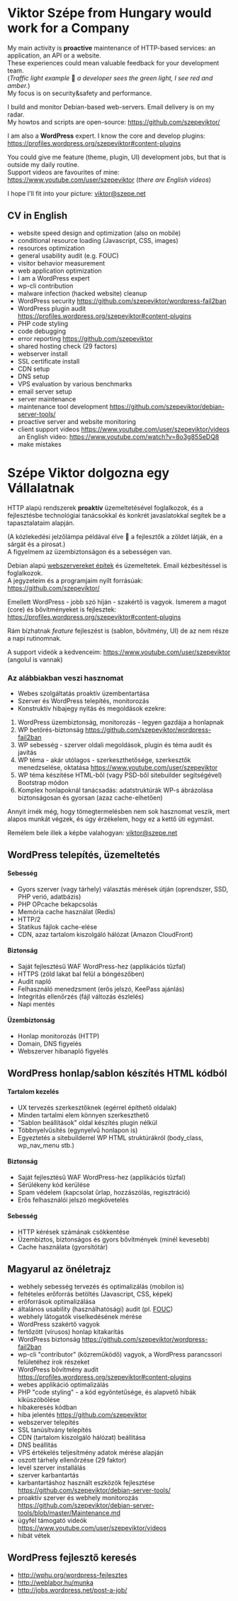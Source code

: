 # Viktor Szépe from Hungary would work for a Company

My main activity is **proactive** maintenance of HTTP-based services: an application, an API or a website.  
These experiences could mean valuable feedback for your development team.  
(*Traffic light example* :vertical_traffic_light: *a developer sees the green light, I see red and amber.*)  
My focus is on security&safety and performance.

I build and monitor Debian-based web-servers. Email delivery is on my radar.  
My howtos and scripts are open-source: https://github.com/szepeviktor/

I am also a **WordPress** expert. I know the core and develop plugins: https://profiles.wordpress.org/szepeviktor#content-plugins

You could give me feature (theme, plugin, UI) development jobs, but that is outside my daily routine.  
Support videos are favourites of mine: https://www.youtube.com/user/szepeviktor (*there are English videos*)

I hope I'll fit into your picture: viktor@szepe.net


## CV in English

- website speed design and optimization (also on mobile)
- conditional resource loading (Javascript, CSS, images)
- resources optimization
- general usability audit (e.g. FOUC)
- visitor behavior measurement
- web application optimization
- I am a WordPress expert
- wp-cli contribution
- malware infection (hacked website) cleanup
- WordPress security https://github.com/szepeviktor/wordpress-fail2ban
- WordPress plugin audit https://profiles.wordpress.org/szepeviktor#content-plugins
- PHP code styling
- code debugging
- error reporting https://github.com/szepeviktor
- shared hosting check (29 factors)
- webserver install
- SSL certificate install
- CDN setup
- DNS setup
- VPS evaluation by various benchmarks
- email server setup
- server maintenance
- maintenance tool development https://github.com/szepeviktor/debian-server-tools/
- proactive server and website monitoring
- client support videos https://www.youtube.com/user/szepeviktor/videos
  an English video: https://www.youtube.com/watch?v=8o3g85SeDQ8
- make mistakes

# Szépe Viktor dolgozna egy Vállalatnak

HTTP alapú rendszerek **proaktív** üzemeltetésével foglalkozok,
és a fejlesztésbe technológiai tanácsokkal és konkrét javaslatokkal segítek be a tapasztalataim alapján.

(A közlekedési jelzőlámpa példával élve :vertical_traffic_light: a fejlesztők a zöldet látják, én a sárgát és a pirosat.)  
A figyelmem az üzembiztonságon és a sebességen van.

Debian alapú [webszervereket építek](http://xn--felhtrhely-w4a65k.hu/) és üzemeltetek. Email kézbesítéssel is foglalkozok.  
A jegyzeteim és a programjaim nyílt forrásúak: https://github.com/szepeviktor/

Emellett WordPress - jobb szó híján - szakértő is vagyok.
Ismerem a magot (core) és bővítményeket is fejlesztek: https://profiles.wordpress.org/szepeviktor#content-plugins

Rám bízhatnak *feature* fejleszést is (sablon, bővítmény, UI) de az nem része a napi rutinomnak.

A support videók a kedvenceim: https://www.youtube.com/user/szepeviktor (angolul is vannak)

### Az alábbiakban veszi hasznomat

+ Webes szolgáltatás proaktív üzembentartása
+ Szerver és WordPress telepítés, monitorozás
+ Konstruktív hibajegy nyitás és megoldások ezekre:

1. WordPress üzembiztonság, monitorozás - legyen gazdája a honlapnak
2. WP betörés-biztonság https://github.com/szepeviktor/wordpress-fail2ban
3. WP sebesség - szerver oldali megoldások, plugin és téma audit és javítás
4. WP téma - akár utólagos - szerkeszthetősége, szerkesztők menedzselése, oktatása https://www.youtube.com/user/szepeviktor
5. WP téma készítése HTML-ből (vagy PSD-ből sitebuilder segítségével) Bootstrap módon
6. Komplex honlapoknál tanácsadás: adatstruktúrák WP-s ábrázolása biztonságosan és gyorsan (azaz cache-elhetően)

 Annyit írnék még, hogy tömegtermelésben nem sok hasznomat veszik, mert alapos munkát végzek,
 és úgy érzékelem, hogy ez a kettő üti egymást.

Remélem bele illek a képbe valahogyan: viktor@szepe.net


## WordPress telepítés, üzemeltetés

#### Sebesség

- Gyors szerver (vagy tárhely) választás mérések útján (oprendszer, SSD, PHP verió, adatbázis)
- PHP OPcache bekapcsolás
- Memória cache használat (Redis)
- HTTP/2
- Statikus fájlok cache-elése
- CDN, azaz tartalom kiszolgáló hálózat (Amazon CloudFront)

#### Biztonság

- Saját fejlesztésű WAF WordPress-hez (applikációs tűzfal)
- HTTPS (zöld lakat bal felül a böngészőben)
- Audit napló
- Felhasználó menedzsment (erős jelszó, KeePass ajánlás)
- Integritás ellenőrzés (fájl változás észlelés)
- Napi mentés

#### Üzembiztonság

- Honlap monitorozás (HTTP)
- Domain, DNS figyelés
- Webszerver hibanapló figyelés


## WordPress honlap/sablon készítés HTML kódból

#### Tartalom kezelés

- UX tervezés szerkesztőknek (egérrel építhető oldalak)
- Minden tartalmi elem könnyen szerkeszthető
- "Sablon beállítások" oldal készítés plugin nélkül
- Többnyelvűsítés (egynyelvű honlapon is)
- Egyeztetés a sitebuilderrel WP HTML struktúrákról (body_class, wp_nav_menu stb.)

#### Biztonság

- Saját fejlesztésű WAF WordPress-hez (applikációs tűzfal)
- Sérülékeny kód kerülése
- Spam védelem (kapcsolat űrlap, hozzászólás, regisztráció)
- Erős felhasználói jelszó megkövetelés

#### Sebesség

- HTTP kérések számának csökkentése
- Üzembiztos, biztonságos és gyors bővítmények (minél kevesebb)
- Cache használata (gyorsítótár)


## Magyarul az önéletrajz

- webhely sebesség tervezés és optimalizálás (mobilon is)
- feltételes erőforrás betöltés (Javascript, CSS, képek)
- erőforrások optimalizálása
- általános usability (használhatósági) audit (pl. [FOUC](https://en.wikipedia.org/wiki/Flash_of_unstyled_content))
- webhely látogatók viselkedésének mérése
- WordPress szakértő vagyok
- fertőzött (vírusos) honlap kitakarítás
- WordPress biztonság https://github.com/szepeviktor/wordpress-fail2ban
- wp-cli "contributor" (közreműködő) vagyok, a WordPress parancssori felületéhez írok részeket
- WordPress bővítmény audit https://profiles.wordpress.org/szepeviktor#content-plugins
- webes applikáció optimalizálás
- PHP "code styling" - a kód egyöntetűsége, és alapvető hibák kiküszöbölése
- hibakeresés kódban
- hiba jelentés https://github.com/szepeviktor
- webszerver telepítés
- SSL tanúsítvány telepítés
- CDN (tartalom kiszolgáló hálózat) beállítása
- DNS beállítás
- VPS értékelés teljesítmény adatok mérése alapján
- oszott tárhely ellenőrzése (29 faktor)
- levél szerver installálás
- szerver karbantartás
- karbantartáshoz használt eszközök fejlesztése https://github.com/szepeviktor/debian-server-tools/
- proaktív szerver és webhely monitorozás https://github.com/szepeviktor/debian-server-tools/blob/master/Maintenance.md
- ügyfél támogató videók https://www.youtube.com/user/szepeviktor/videos
- hibát vétek

## WordPress fejlesztő keresés

- http://wphu.org/wordpress-fejlesztes
- http://weblabor.hu/munka
- http://jobs.wordpress.net/post-a-job/
